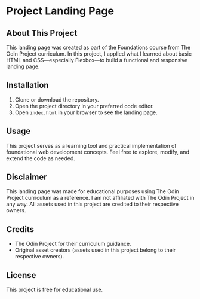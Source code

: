 # Project Landing Page

## About This Project
This landing page was created as part of the Foundations course from The Odin Project curriculum. In this project, I applied what I learned about basic HTML and CSS—especially Flexbox—to build a functional and responsive landing page.

## Installation
1. Clone or download the repository.
2. Open the project directory in your preferred code editor.
3. Open `index.html` in your browser to see the landing page.

## Usage
This project serves as a learning tool and practical implementation of foundational web development concepts. Feel free to explore, modify, and extend the code as needed.

## Disclaimer
This landing page was made for educational purposes using The Odin Project curriculum as a reference. I am not affiliated with The Odin Project in any way. All assets used in this project are credited to their respective owners.

## Credits
- The Odin Project for their curriculum guidance.
- Original asset creators (assets used in this project belong to their respective owners).

## License
This project is free for educational use.